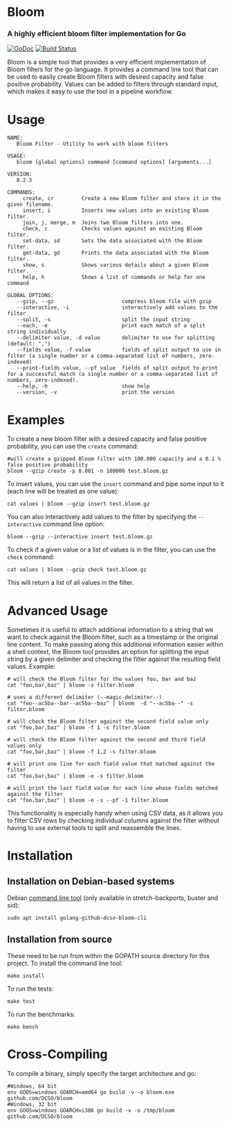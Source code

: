 # Bloom

### A highly efficient bloom filter implementation for Go

[![GoDoc](https://godoc.org/github.com/DCSO/bloom?status.svg)](http://godoc.org/github.com/DCSO/bloom)
[![Build Status](https://travis-ci.org/DCSO/bloom.svg?branch=master)](https://travis-ci.org/DCSO/bloom)

Bloom is a simple tool that provides a very efficient implementation of Bloom filters for the go language.
It provides a command line tool that can be used to easily create Bloom filters with desired capacity
and false positive probability. Values can be added to filters through standard input, which makes it
easy to use the tool in a pipeline workflow.

# Usage

    NAME:
       Bloom Filter - Utility to work with bloom filters

    USAGE:
       bloom [global options] command [command options] [arguments...]

    VERSION:
       0.2.3

    COMMANDS:
         create, cr         Create a new Bloom filter and store it in the given filename.
         insert, i          Inserts new values into an existing Bloom filter.
         join, j, merge, m  Joins two Bloom filters into one.
         check, c           Checks values against an existing Bloom filter.
         set-data, sd       Sets the data associated with the Bloom filter.
         get-data, gd       Prints the data associated with the Bloom filter.
         show, s            Shows various details about a given Bloom filter.
         help, h            Shows a list of commands or help for one command

    GLOBAL OPTIONS:
       --gzip, --gz                      compress bloom file with gzip
       --interactive, -i                 interactively add values to the filter
       --split, -s                       split the input string
       --each, -e                        print each match of a split string individually
       --delimiter value, -d value       delimiter to use for splitting (default: ",")
       --fields value, -f value          fields of split output to use in filter (a single number or a comma-separated list of numbers, zero-indexed)
       --print-fields value, --pf value  fields of split output to print for a successful match (a single number or a comma-separated list of numbers, zero-indexed).
       --help, -h                        show help
       --version, -v                     print the version


# Examples

To create a new bloom filter with a desired capacity and false positive probability, you can use the `create` command:

    #will create a gzipped Bloom filter with 100.000 capacity and a 0.1 % false positive probability
    bloom --gzip create -p 0.001 -n 100000 test.bloom.gz

To insert values, you can use the `insert` command and pipe some input to it (each line will be treated as one value):

    cat values | bloom --gzip insert test.bloom.gz

You can also interactively add values to the filter by specifying the `--interactive` command line option:

    bloom --gzip --interactive insert test.bloom.gz

To check if a given value or a list of values is in the filter, you can use the `check` command:

    cat values | bloom --gzip check test.bloom.gz

This will return a list of all values in the filter.

# Advanced Usage

Sometimes it is useful to attach additional information to a string that we want to check against the Bloom filter,
such as a timestamp or the original line content. To make passing along this additional information easier within
a shell context, the Bloom tool provides an option for splitting the input string by a given delimiter and checking
the filter against the resulting field values. Example:

    # will check the Bloom filter for the values foo, bar and baz
    cat "foo,bar,baz" | bloom -s filter.bloom

    # uses a different delimiter (--magic-delimiter--)
    cat "foo--ac5ba--bar--ac5ba--baz" | bloom  -d "--ac5ba--" -s filter.bloom

    # will check the Bloom filter against the second field value only
    cat "foo,bar,baz" | bloom -f 1 -s filter.bloom

    # will check the Bloom filter against the second and third field values only
    cat "foo,bar,baz" | bloom -f 1,2 -s filter.bloom

    # will print one line for each field value that matched against the filter
    cat "foo,bar,baz" | bloom -e -s filter.bloom

    # will print the last field value for each line whose fields matched against the filter
    cat "foo,bar,baz" | bloom -e -s --pf -1 filter.bloom

This functionality is especially handy when using CSV data, as it allows you to filter CSV rows by checking individual
columns against the filter without having to use external tools to split and reassemble the lines.

# Installation

## Installation on Debian-based systems

Debian [command line tool](https://tracker.debian.org/pkg/golang-github-dcso-bloom) (only available in stretch-backports, buster and sid):

    sudo apt install golang-github-dcso-bloom-cli

## Installation from source

These need to be run from within the GOPATH source directory for this project. To install the command line tool:

    make install

To run the tests:

    make test

To run the benchmarks:

    make bench

# Cross-Compiling

To compile a binary, simply specify the target architecture and go:

    #Windows, 64 bit
    env GOOS=windows GOARCH=amd64 go build -v -o bloom.exe github.com/DCSO/bloom
    #Windows, 32 bit
    env GOOS=windows GOARCH=i386 go build -v -o /tmp/bloom github.com/DCSO/bloom
